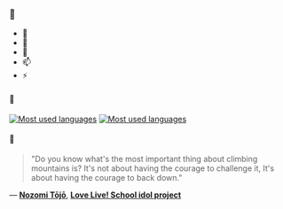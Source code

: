 ### 👋

- 🔭
- 🌱
- 💬
- 📫
- ⚡

#### 🧏

[![Most used languages](https://github-readme-stats-aynah.vercel.app/api/top-langs/?username=aynh&theme=solarized-dark&langs_count=6&layout=compact&hide_title=true)](https://github.com/anuraghazra/github-readme-stats#gh-dark-mode-only)
[![Most used languages](https://github-readme-stats-aynah.vercel.app/api/top-langs/?username=aynh&theme=solarized-light&langs_count=6&layout=compact&hide_title=true)](https://github.com/anuraghazra/github-readme-stats#gh-light-mode-only)

#### 💬

> "Do you know what's the most important thing about climbing mountains is? It's not about having the courage to challenge it, It's about having the courage to back down."

&mdash; [**Nozomi Tōjō**](https://myanimelist.net/character.php?q=Nozomi%20T%C5%8Dj%C5%8D&cat=character), [**Love Live! School idol project**](https://myanimelist.net/search/all?q=Love%20Live!%20School%20idol%20project&cat=all)
